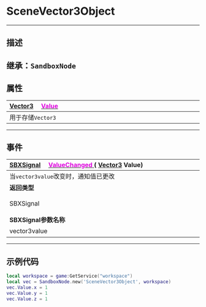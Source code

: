 # SceneVector3Object
------------------------------------------------------------------------------------------
## 描述
 
继承：`SandboxNode` 
------------------------------------------------------------------------------------------
## 属性

|<div style="width:1125px">[Vector3](/Api/DataType/Vector3.md) &emsp;[<font color="dd00dd">Value</font>](/Api/Class/Value/SceneVector3Object_F/Value.md)</div>|
|:---|
|用于存储`Vector3`|

------------------------------------------------------------------------------------------
## 事件
 
|<div style="width:500px">[SBXSignal](/Api/Parameter/SBXSignal.md) &emsp;[<font color="dd00dd">ValueChanged</font> ](/Api/Class/Value/SceneVector3Object_F/ValueChanged.md) ( [Vector3](/Api/DataType/Vector3.md) Value)</div>|<div style="width:100px"></div>|<div style="width:45px"></div>|<div style="width:400px"></div>|
|:---|:---|:---|:---|
|当`vector3value`改变时，通知值已更改||||
|**返回类型**|||**概要**|
|SBXSignal|||进入`vector3value`改变时触发，事件参数为（`Vector3 vector3value`）|
|**SBXSignal参数名称**|**类别**|**默认**|**描述**|
|vector3value|Vector3||当`vector3value`改变时，通知值已更改|

------------------------------------------------------------------------------------------
## 示例代码

```lua
local workspace = game:GetService("workspace")
local vec = SandboxNode.new('SceneVector3Object', workspace)
vec.Value.x = 1
vec.Value.y = 1
vec.Value.z = 1
```